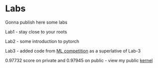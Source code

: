 # Labs
Gonna publish here some labs

Lab1 - stay close to your roots

Lab2 - some introduction to pytorch

Lab3 - added code from [ML competition](https://www.kaggle.com/c/2018-characters-classification) as a superlative of Lab-3

0.97732 score on private and 0.97945 on public - view my public [kernel](https://www.kaggle.com/birshert1/final-commit)
